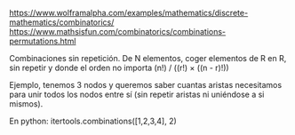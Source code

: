 https://www.wolframalpha.com/examples/mathematics/discrete-mathematics/combinatorics/
https://www.mathsisfun.com/combinatorics/combinations-permutations.html

Combinaciones sin repetición.
De N elementos, coger elementos de R en R, sin repetir y donde el orden no importa
(n!) / ((r!) × ((n - r)!))

Ejemplo, tenemos 3 nodos y queremos saber cuantas aristas necesitamos para unir todos los nodos entre sí (sin repetir aristas ni uniéndose a si mismos).

En python:
itertools.combinations([1,2,3,4], 2)
